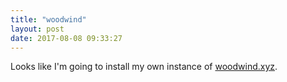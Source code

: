 ```yaml
---
title: "woodwind"
layout: post
date: 2017-08-08 09:33:27
---
```

Looks like I'm going to install my own instance of [woodwind.xyz](http://indieweb.org/Woodwind).

